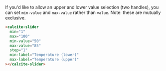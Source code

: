 If you'd like to allow an upper and lower value selection (two handles), you can set `min-value` and `max-value` rather than `value`. Note: these are mutually exclusive.

```html
<calcite-slider
  min="1"
  max="100"
  min-value="50"
  max-value="85"
  step="1"
  min-label="Temperature (lower)"
  max-label="Temperature (upper)"
></calcite-slider>
```
